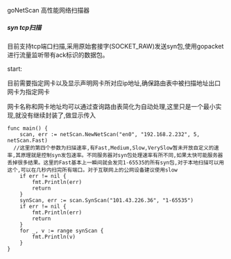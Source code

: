 goNetScan 高性能网络扫描器

##### syn tcp扫描

目前支持tcp端口扫描,采用原始套接字(SOCKET_RAW)发送syn包,使用gopacket进行流量监听带有ack标识的数据包。

start:

目前需要指定网卡以及显示声明网卡所对应ip地址,确保路由表中被扫描地址出口网卡为指定网卡

网卡名称和网卡地址均可以通过查询路由表简化为自动处理,这里只是一个最小实现,就没有继续封装了,做显示传入

```golang
func main() {
	scan, err := netScan.NewNetScan("en0", "192.168.2.232", 5, netScan.Fast)
  //这里的第四个参数为扫描速率,有Fast,Medium,Slow,VerySlow暂未开放自定义的速率,其原理就是控制syn发包速率。不同服务器对syn包处理速率有所不同,如果太快可能服务器丢掉很多结果。这里的Fast基本上一瞬间就会发完1-65535的所有syn包,对于本地扫描可以用这个,可以在几秒内扫完所有端口。对于互联网上的公网设备建议使用slow
	if err != nil {
		fmt.Println(err)
		return
	}
	synScan, err := scan.SynScan("101.43.226.36", "1-65535")
	if err != nil {
		fmt.Println(err)
		return
	}
	for _, v := range synScan {
		fmt.Println(v)
	}
}
```

